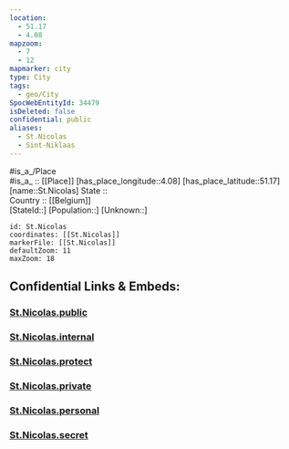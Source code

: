 ```yaml
---
location:
  - 51.17
  - 4.08
mapzoom:
  - 7
  - 12
mapmarker: city
type: City
tags:
  - geo/City
SpocWebEntityId: 34479
isDeleted: false
confidential: public
aliases:
  - St.Nicolas
  - Sint-Niklaas
---
```

#is_a_/Place  
#is_a_ :: [[Place]] 
[has_place_longitude::4.08] 
[has_place_latitude::51.17] 
[name::St.Nicolas] 
State ::  
Country :: [[Belgium]]  
[StateId::] 
[Population::] 
[Unknown::] 


```leaflet
id: St.Nicolas
coordinates: [[St.Nicolas]] 
markerFile: [[St.Nicolas]] 
defaultZoom: 11 
maxZoom: 18
```


## Confidential Links & Embeds: 

### [St.Nicolas.public](/_public/\Earth\Continent\Europe\Europe~West\Belgium\Regions~Belgium\Vlaanderen\counties~Vlaanderen\East_Flanders\cities~Oost-VlaanderenSt.Nicolas.public.md) 

### [St.Nicolas.internal](/_internal/\Earth\Continent\Europe\Europe~West\Belgium\Regions~Belgium\Vlaanderen\counties~Vlaanderen\East_Flanders\cities~Oost-VlaanderenSt.Nicolas.internal.md) 

### [St.Nicolas.protect](/_protect/\Earth\Continent\Europe\Europe~West\Belgium\Regions~Belgium\Vlaanderen\counties~Vlaanderen\East_Flanders\cities~Oost-VlaanderenSt.Nicolas.protect.md) 

### [St.Nicolas.private](/_private/\Earth\Continent\Europe\Europe~West\Belgium\Regions~Belgium\Vlaanderen\counties~Vlaanderen\East_Flanders\cities~Oost-VlaanderenSt.Nicolas.private.md) 

### [St.Nicolas.personal](/_personal/\Earth\Continent\Europe\Europe~West\Belgium\Regions~Belgium\Vlaanderen\counties~Vlaanderen\East_Flanders\cities~Oost-VlaanderenSt.Nicolas.personal.md) 

### [St.Nicolas.secret](/_secret/\Earth\Continent\Europe\Europe~West\Belgium\Regions~Belgium\Vlaanderen\counties~Vlaanderen\East_Flanders\cities~Oost-VlaanderenSt.Nicolas.secret.md)

